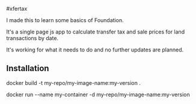 #xfertax

I made this to learn some basics of Foundation.

It's a single page js app to calculate transfer tax and sale prices
for land transactions by date.

It's working for what it needs to do and no further updates are planned.

## Installation

docker build -t my-repo/my-image-name:my-version .

docker run --name my-container -d my-repo/my-image-name:my-version
